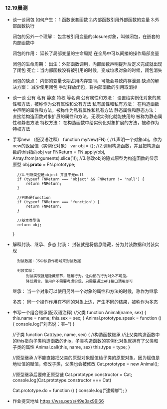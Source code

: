 ### 12.19晨测
- 谈一谈闭包
    如何产生：
        1.函数嵌套函数
        2.内部函数引用外部函数的变量
        3.外部函数执行

    闭包的另外一个理解：
        包含被引用变量的closure对象，叫做闭包，在嵌套的内部函数中

    闭包的作用：
        延长了局部变量的生命周期
        在全局中可以间接的操作局部变量
    
    闭包的生命周期：
        出生：外部函数调用，内部函数声明提升后定义完成就出现了闭包
        死亡：当内部函数没有被引用的时候，变成垃圾对象的时候，闭包消失
    
    闭包的缺点：
        内部的变量长期占用内存空间，可能会导致内存泄漏
    缺点的解决方案：
        减少使用闭包
        手动释放闭包，将内部函数的引用取消掉

- 谈一谈 公有 私有 静态 特权 等名词
    公有属性和方法：
        设置给实例化对象的属性和方法，被称作为公有属性和公有方法
    私有属性和私有方法：
        在构造函数中声明的属性和方法，被称作为私有属性和私有方法
    静态属性和静态方法：
        直接给构造函数对象扩展的属性和方法，无须实例化就能使用的 被称为静态属性和静态方法
    特权方法：
        在构造函数中给实例化对象扩展的方法，被称作为特权方法

- 手写new （配汉语注释）
    function myNew(FN) {
        //1.声明一个对象obj，作为new的返回值（实例化对象）
        var obj = {};
        //2.调用构造函数，并且把构造函数的this指向obj
        var FNReturn = FN.apply(obj, Array.from(arguments).slice(1));
        //3.修改obj的隐式原型为构造函数的显示原型
        obj.__proto__ = FN.prototype;

        //4.判断类型是object 并且不是null
        if (typeof FNReturn === 'object' && FNReturn != 'null') {
            return FNReturn;
        }

        //判断是function
        if (typeof FNReturn === 'function') {
            return FNReturn;
        }

        //基本类型值
        return obj;

    }

- 解释封装、继承、多态
     封装：
        封装就是将信息隐藏，分为封装数据和封装实现

        封装数据：JS中依靠作用域来封装数据

        封装实现：
            封装实现就是隐藏细节，隐藏行为，让内部的行为对外不可见。
            降低耦合，使用户不需要考虑实现，只需要通过API接口调用即可

    继承：
        当一个对象可以使用另外一个对象的属性和方法的时候，称作为继承
    
    多态：
        同一个操作作用在不同的对象上边，产生不同的结果，被称作为多态


- 书写一个组合继承(配汉语注释)
    //父类
    function Animal(name, sex) {
        this.name = name;
        this.sex = sex;
    }
    Animal.prototype.speak = function () {
        console.log("刘杰说：呕~")
    }

    //子类
    function Cat(type, name, sex) {
        //构造函数继承
        //让父类构造函数中的this指向子类构造函数的this，子类构造函数的实例化对象就拥有了父类和子类的属性
        Animal.call(this, name, sex)
        this.type = type;
    }

    //原型继承 
    //不能直接把父类的原型对象赋值给子类的原型对象，因为赋值是地址值的赋值，修改子类，父类也会被修改
    Cat.prototype = new Animal();


    //原型继承后要修正原型链
    Cat.prototype.constructor = Cat;
    console.log(Cat.prototype.constructor === Cat)

    Cat.prototype.do = function () {
        console.log("逮蟑螂");
    }

- 作业提交地址
    https://wss.pet/s/49e3ax99l66

